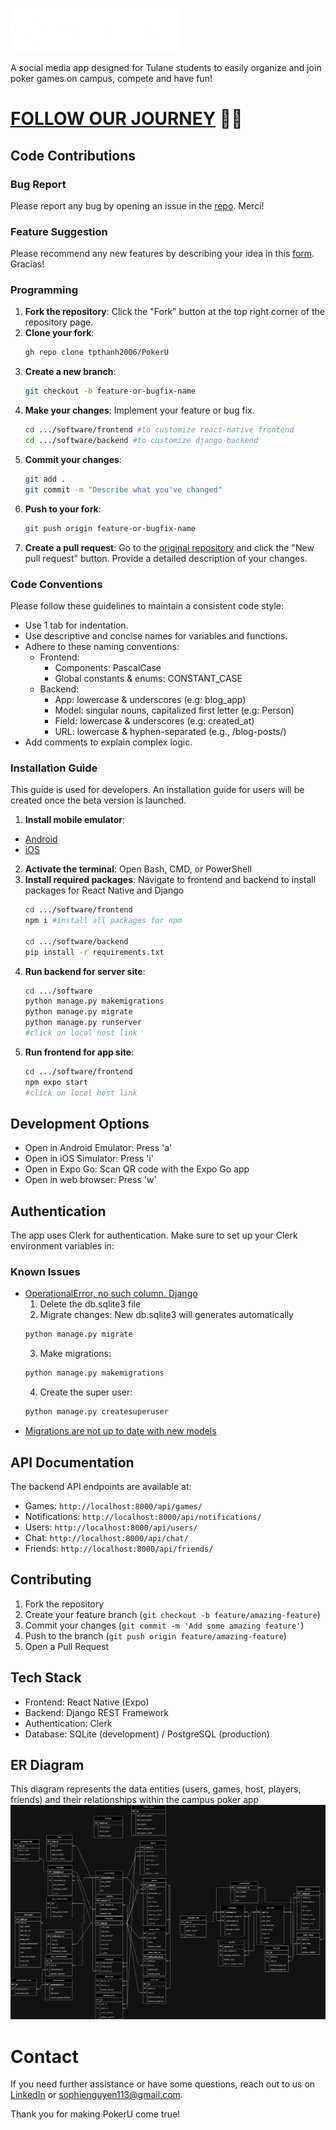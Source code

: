 ![](design_files/logo_large.png)

A social media app designed for Tulane students to easily organize and join poker games on campus, compete and have fun!

# [FOLLOW OUR JOURNEY](https://www.pokeru.app/) 🧑‍💻

## Code Contributions
### Bug Report
Please report any bug by opening an issue in the [repo](https://github.com/tpthanh2006/PokerUNew/issues/new?assignees=&labels=bug&projects=&template=bug-report.yml). Merci!

### Feature Suggestion
Please recommend any new features by describing your idea in this [form](https://github.com/tpthanh2006/PokerUNew/issues/new?assignees=&labels=enhancement&projects=&template=new-feature.yml). Gracias!

### Programming
1. **Fork the repository**: Click the "Fork" button at the top right corner of the repository page.
2. **Clone your fork**:
    ```sh
    gh repo clone tpthanh2006/PokerU
    ```
4. **Create a new branch**: 
    ```sh
    git checkout -b feature-or-bugfix-name
    ```
5. **Make your changes**: Implement your feature or bug fix.
    ```sh
    cd .../software/frontend #to customize react-native frontend
    cd .../software/backend #to customize django backend
    ```
6. **Commit your changes**: 
    ```sh
    git add .
    git commit -m "Describe what you've changed"
    ```
7. **Push to your fork**: 
    ```sh
    git push origin feature-or-bugfix-name
    ```
8. **Create a pull request**: Go to the [original repository](https://github.com/tpthanh2006/PokerUNew/pulls) and click the "New pull request" button. Provide a detailed description of your changes.

### Code Conventions
Please follow these guidelines to maintain a consistent code style:

- Use 1 tab for indentation.
- Use descriptive and concise names for variables and functions.
- Adhere to these naming conventions:
  - Frontend:
    - Components: PascalCase
    - Global constants & enums: CONSTANT_CASE
  - Backend:
    - App: lowercase & underscores (e.g: blog_app)
    - Model: singular nouns, capitalized first letter (e.g: Person)
    - Field: lowercase & underscores (e.g: created_at)
    - URL: lowercase & hyphen-separated (e.g., /blog-posts/)
- Add comments to explain complex logic.

### Installation Guide
This guide is used for developers. An installation guide for users will be created once the beta version is launched.
1. **Install mobile emulator**:
- [Android](https://www.youtube.com/watch?v=jnBQcva98Y4)
- [iOS](https://www.youtube.com/watch?v=DloY4tyzKDA)
2. **Activate the terminal**: Open Bash, CMD, or PowerShell
3. **Install required packages**: Navigate to frontend and backend to install packages for React Native and Django
    ```sh
    cd .../software/frontend
    npm i #install all packages for npm
    
    cd .../software/backend
    pip install -r requirements.txt
    ```
4. **Run backend for server site**: 
    ```sh
    cd .../software
    python manage.py makemigrations
    python manage.py migrate
    python manage.py runserver
    #click on local host link
    ```
5. **Run frontend for app site**: 
    ```sh
    cd .../software/frontend
    npm expo start
    #click on local host link
    ```

## Development Options
- Open in Android Emulator: Press 'a'
- Open in iOS Simulator: Press 'i'
- Open in Expo Go: Scan QR code with the Expo Go app
- Open in web browser: Press 'w'

## Authentication
The app uses Clerk for authentication. Make sure to set up your Clerk environment variables in:

### Known Issues
- [OperationalError, no such column. Django](https://stackoverflow.com/questions/26312219/operationalerror-no-such-column-django)
    1. Delete the db.sqlite3 file
    2. Migrate changes: New db.sqlite3 will generates automatically
    ```sh
    python manage.py migrate
    ```
    3. Make migrations:
    ```sh
    python manage.py makemigrations
    ```
    4. Create the super user:
    ```sh
    python manage.py createsuperuser
    ```
- [Migrations are not up to date with new models](https://forum.djangoproject.com/t/deleting-a-model-cause-error-for-old-migrations-that-had-referenced-it/25743)

## API Documentation
The backend API endpoints are available at:
- Games: `http://localhost:8000/api/games/`
- Notifications: `http://localhost:8000/api/notifications/`
- Users: `http://localhost:8000/api/users/`
- Chat: `http://localhost:8000/api/chat/`
- Friends: `http://localhost:8000/api/friends/`

## Contributing
1. Fork the repository
2. Create your feature branch (`git checkout -b feature/amazing-feature`)
3. Commit your changes (`git commit -m 'Add some amazing feature'`)
4. Push to the branch (`git push origin feature/amazing-feature`)
5. Open a Pull Request

## Tech Stack
- Frontend: React Native (Expo)
- Backend: Django REST Framework
- Authentication: Clerk
- Database: SQLite (development) / PostgreSQL (production)

## ER Diagram
This diagram represents the data entities (users, games, host, players, friends) and their relationships within the campus poker app
![](design_files/erd.png)


# Contact
If you need further assistance or have some questions, reach out to us on [LinkedIn](https://www.linkedin.com/company/poker-u/) or [sophienguyen113@gmail.com](mailto:sophienguyen113@gmail.com).

Thank you for making PokerU come true!
